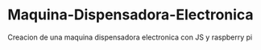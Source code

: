 # Maquina-Dispensadora-Electronica
Creacion de una maquina dispensadora electronica con JS y raspberry pi

